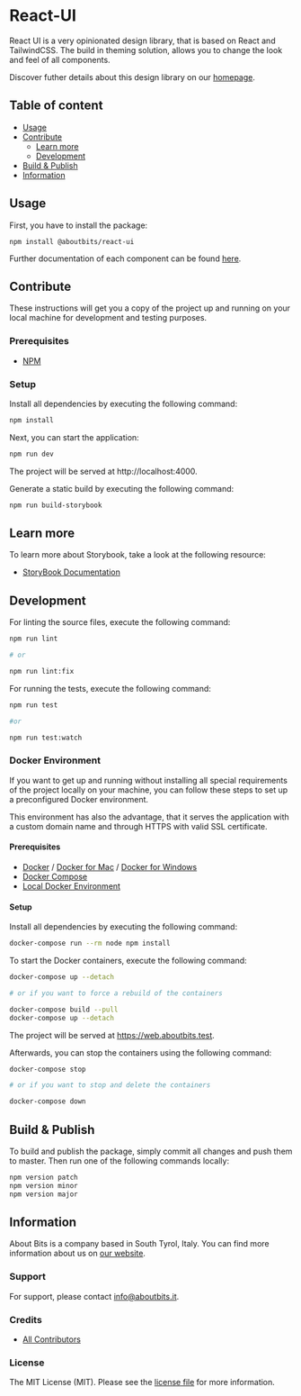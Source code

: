 # React-UI

React UI is a very opinionated design library, that is based on React and TailwindCSS.
The build in theming solution, allows you to change the look and feel of all components.

Discover futher details about this design library on our [homepage](https://storybook.aboutbits.it/).

## Table of content

- [Usage](#usage)
- [Contribute](#contribute)
  - [Learn more](#learn-more)
  - [Development](#development)
- [Build & Publish](#build--publish)
- [Information](#information)

## Usage

First, you have to install the package:

```
npm install @aboutbits/react-ui
```

Further documentation of each component can be found [here](https://storybook.aboutbits.it/).

## Contribute

These instructions will get you a copy of the project up and running on your local machine for development and testing
purposes.

### Prerequisites

- [NPM](https://www.npmjs.com)

### Setup

Install all dependencies by executing the following command:

```bash
npm install
```

Next, you can start the application:

```bash
npm run dev
```

The project will be served at http://localhost:4000.

Generate a static build by executing the following command:

```bash
npm run build-storybook
```
## Learn more

To learn more about Storybook, take a look at the following resource:

- [StoryBook Documentation](https://storybook.js.org/docs/react/get-started/introduction)


## Development

For linting the source files, execute the following command:

```bash
npm run lint

# or

npm run lint:fix
```

For running the tests, execute the following command:

```bash
npm run test

#or

npm run test:watch
```

### Docker Environment

If you want to get up and running without installing all special requirements of the project locally on your machine, you can follow these steps to set up a preconfigured Docker environment.

This environment has also the advantage, that it serves the application with a custom domain name and through HTTPS with valid SSL certificate.

#### Prerequisites

- [Docker](https://www.docker.com) / [Docker for Mac](https://docs.docker.com/docker-for-mac/) / [Docker for Windows](https://docs.docker.com/docker-for-windows/)
- [Docker Compose](https://docs.docker.com/compose/)
- [Local Docker Environment](https://github.com/aboutbits/local-environment)

#### Setup

Install all dependencies by executing the following command:

```bash
docker-compose run --rm node npm install
```

To start the Docker containers, execute the following command:

```bash
docker-compose up --detach

# or if you want to force a rebuild of the containers

docker-compose build --pull
docker-compose up --detach
```

The project will be served at https://web.aboutbits.test.

Afterwards, you can stop the containers using the following command:

```bash
docker-compose stop

# or if you want to stop and delete the containers

docker-compose down
```

## Build & Publish

To build and publish the package, simply commit all changes and push them to master. Then run one of the following commands locally:

```bash
npm version patch
npm version minor
npm version major
```

## Information

About Bits is a company based in South Tyrol, Italy. You can find more information about us on [our website](https://aboutbits.it).

### Support

For support, please contact [info@aboutbits.it](mailto:info@aboutbits.it).

### Credits

- [All Contributors](../../contributors)

### License

The MIT License (MIT). Please see the [license file](license.md) for more information.
